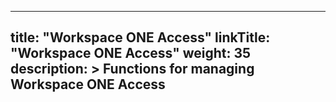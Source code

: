 
---
title: "Workspace ONE Access"
linkTitle: "Workspace ONE Access"
weight: 35
description: >
  Functions for managing Workspace ONE Access
---
